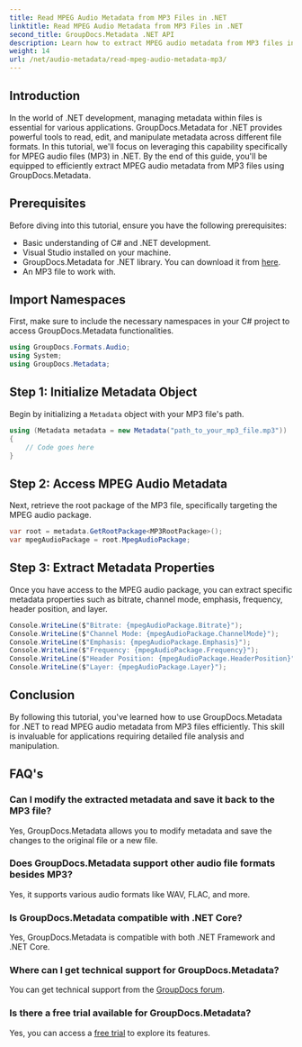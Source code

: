 ```yaml
---
title: Read MPEG Audio Metadata from MP3 Files in .NET
linktitle: Read MPEG Audio Metadata from MP3 Files in .NET
second_title: GroupDocs.Metadata .NET API
description: Learn how to extract MPEG audio metadata from MP3 files in .NET using GroupDocs.Metadata. Enhance your file analysis capabilities.
weight: 14
url: /net/audio-metadata/read-mpeg-audio-metadata-mp3/
---
```

## Introduction
In the world of .NET development, managing metadata within files is essential for various applications. GroupDocs.Metadata for .NET provides powerful tools to read, edit, and manipulate metadata across different file formats. In this tutorial, we'll focus on leveraging this capability specifically for MPEG audio files (MP3) in .NET. By the end of this guide, you'll be equipped to efficiently extract MPEG audio metadata from MP3 files using GroupDocs.Metadata.
## Prerequisites
Before diving into this tutorial, ensure you have the following prerequisites:
- Basic understanding of C# and .NET development.
- Visual Studio installed on your machine.
- GroupDocs.Metadata for .NET library. You can download it from [here](https://releases.groupdocs.com/metadata/net/).
- An MP3 file to work with.
## Import Namespaces
First, make sure to include the necessary namespaces in your C# project to access GroupDocs.Metadata functionalities.
```csharp
using GroupDocs.Formats.Audio;
using System;
using GroupDocs.Metadata;
```
## Step 1: Initialize Metadata Object
Begin by initializing a `Metadata` object with your MP3 file's path.
```csharp
using (Metadata metadata = new Metadata("path_to_your_mp3_file.mp3"))
{
    // Code goes here
}
```
## Step 2: Access MPEG Audio Metadata
Next, retrieve the root package of the MP3 file, specifically targeting the MPEG audio package.
```csharp
var root = metadata.GetRootPackage<MP3RootPackage>();
var mpegAudioPackage = root.MpegAudioPackage;
```
## Step 3: Extract Metadata Properties
Once you have access to the MPEG audio package, you can extract specific metadata properties such as bitrate, channel mode, emphasis, frequency, header position, and layer.
```csharp
Console.WriteLine($"Bitrate: {mpegAudioPackage.Bitrate}");
Console.WriteLine($"Channel Mode: {mpegAudioPackage.ChannelMode}");
Console.WriteLine($"Emphasis: {mpegAudioPackage.Emphasis}");
Console.WriteLine($"Frequency: {mpegAudioPackage.Frequency}");
Console.WriteLine($"Header Position: {mpegAudioPackage.HeaderPosition}");
Console.WriteLine($"Layer: {mpegAudioPackage.Layer}");
```
## Conclusion
By following this tutorial, you've learned how to use GroupDocs.Metadata for .NET to read MPEG audio metadata from MP3 files efficiently. This skill is invaluable for applications requiring detailed file analysis and manipulation.

## FAQ's
### Can I modify the extracted metadata and save it back to the MP3 file?
Yes, GroupDocs.Metadata allows you to modify metadata and save the changes to the original file or a new file.
### Does GroupDocs.Metadata support other audio file formats besides MP3?
Yes, it supports various audio formats like WAV, FLAC, and more.
### Is GroupDocs.Metadata compatible with .NET Core?
Yes, GroupDocs.Metadata is compatible with both .NET Framework and .NET Core.
### Where can I get technical support for GroupDocs.Metadata?
You can get technical support from the [GroupDocs forum](https://forum.groupdocs.com/c/metadata/14).
### Is there a free trial available for GroupDocs.Metadata?
Yes, you can access a [free trial](https://releases.groupdocs.com/) to explore its features.
